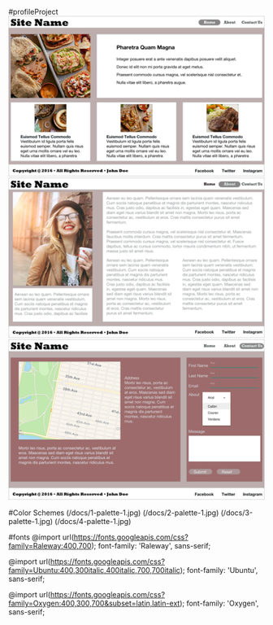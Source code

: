 #profileProject
![Layout](/docs/Index-Profile.png)
![About](/docs/About.png)
![Contact](/docs/Contact.png)

#Color Schemes
(/docs/1-palette-1.jpg)
(/docs/2-palette-1.jpg)
(/docs/3-palette-1.jpg)
(/docs/4-palette-1.jpg)

#fonts
@import url(https://fonts.googleapis.com/css?family=Raleway:400,700);
font-family: 'Raleway', sans-serif;

@import url(https://fonts.googleapis.com/css?family=Ubuntu:400,300italic,400italic,700,700italic);
font-family: 'Ubuntu', sans-serif;

@import url(https://fonts.googleapis.com/css?family=Oxygen:400,300,700&subset=latin,latin-ext);
font-family: 'Oxygen', sans-serif;
